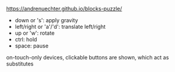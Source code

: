 https://andrenuechter.github.io/blocks-puzzle/

- down or 's': apply gravity
- left/right or 'a'/'d': translate left/right
- up or 'w': rotate
- ctrl: hold
- space: pause

on-touch-only devices, clickable buttons are shown, which act as substitutes